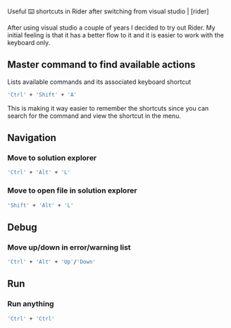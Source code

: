 Useful ⌨️ shortcuts in Rider after switching from visual studio  | [rider]


After using visual studio a couple of years I decided to try out Rider. My initial feeling is that it has a better flow to it and it is easier to work with the keyboard only.

## Master command to find available actions

Lists available commands and its associated keyboard shortcut
```sh
'Ctrl' + 'Shift' + 'A'
```
This is making it way easier to remember the shortcuts since you can search for the command and view the shortcut in the menu.


## Navigation


### Move to solution explorer

```sh
'Ctrl' + 'Alt' + 'L'
```

### Move to open file in solution explorer

```sh
'Shift' + 'Alt' + 'L'
```


## Debug

### Move up/down in error/warning list

```sh
'Ctrl' + 'Alt' + 'Up'/'Down'
```

## Run

### Run anything

```sh
'Ctrl' + 'Ctrl'
```
